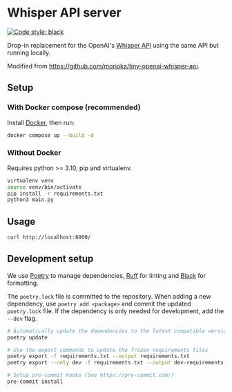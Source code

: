 # Whisper API server

[![Code style: black](https://img.shields.io/badge/code%20style-black-000000.svg)](https://github.com/psf/black)

Drop-in replacement for the OpenAI's [Whisper API](https://platform.openai.com/docs/models/whisper) using the same API but running locally.

Modified from https://github.com/morioka/tiny-openai-whisper-api.

## Setup

### With Docker compose (recommended)

Install [Docker](https://docs.docker.com/engine/install/), then run:

```bash
docker compose up --build -d
```

### Without Docker

Requires python >= 3.10, pip and virtualenv.

```bash
virtualenv venv
source venv/bin/activate
pip install -r requirements.txt
python3 main.py
```

## Usage

```bash
curl http://localhost:8000/ 
```

## Development setup

We use [Poetry](https://python-poetry.org/) to manage dependencies, [Ruff](https://docs.astral.sh/ruff/) for linting and [Black](https://black.readthedocs.io/en/stable/) for formatting.

The `poetry.lock` file is committed to the repository.
When adding a new dependency, use `poetry add <package>` and commit the updated `poetry.lock` file.
If the dependency is only needed for development, add the `--dev` flag.

```bash
# Automatically update the dependencies to the latest compatible version
poetry update

# Use the export commands to update the frozen requirements files
poetry export -f requirements.txt --output requirements.txt
poetry export --only dev -f requirements.txt --output dev-requirements.txt

# Setup pre-commit hooks (See https://pre-commit.com/)
pre-commit install
```
